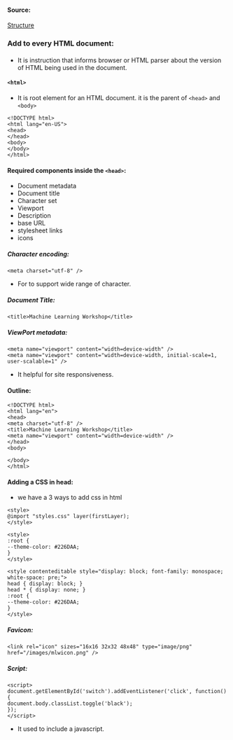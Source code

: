 #### Source:
[Structure](https://web.dev/learn/html/document-structure/)


### Add to every HTML document:

#### <!DOCTYPE html>

* It is instruction that informs browser or HTML parser about the version of HTML being used in the document.

#### `<html>`

*  It is root element for an HTML document. it is the parent of `<head>` and `<body>`

```
<!DOCTYPE html>  
<html lang="en-US">  
<head>  
</head>  
<body>  
</body>  
</html>
```

#### Required components inside the `<head>`:

* Document metadata
* Document title
* Character set
* Viewport
* Description
* base URL
* stylesheet links
* icons

##### Character encoding:

```
<meta charset="utf-8" />
```

* For to support wide range of character.

##### Document Title:

```
<title>Machine Learning Workshop</title>
```

##### ViewPort metadata:

```
<meta name="viewport" content="width=device-width" />
<meta name="viewport" content="width=device-width, initial-scale=1, user-scalable=1" />
```

* It helpful for site responsiveness.

#### Outline:

```
<!DOCTYPE html>  
<html lang="en">  
<head>  
<meta charset="utf-8" />  
<title>Machine Learning Workshop</title>  
<meta name="viewport" content="width=device-width" />  
</head>  
<body>  
  
</body>  
</html>
```

#### Adding a CSS in head:

* we have a 3 ways to add css in html

```
<style>  
@import "styles.css" layer(firstLayer);  
</style>
```

```
<style>  
:root {  
--theme-color: #226DAA;  
}  
</style>
```


```
<style contenteditable style="display: block; font-family: monospace; white-space: pre;">  
head { display: block; }  
head * { display: none; }  
:root {  
--theme-color: #226DAA;  
}  
</style>

```

##### Favicon:

```
<link rel="icon" sizes="16x16 32x32 48x48" type="image/png" href="/images/mlwicon.png" />
```


##### Script:

```
<script>  
document.getElementById('switch').addEventListener('click', function() {  
document.body.classList.toggle('black');  
});  
</script>
```

* It used to include a javascript.